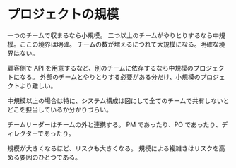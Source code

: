 # プロジェクトの規模

一つのチームで収まるなら小規模。
二つ以上のチームがやりとりするなら中規模。ここの境界は明確。
チームの数が増えるにつれて大規模になる。明確な境界はない。

顧客側で API を用意するなど、別のチームに依存するなら中規模のプロジェクトになる。
外部のチームとやりとりする必要がある分だけ、小規模のプロジェクトより難しい。

中規模以上の場合は特に、システム構成は図にして全てのチームで共有しないとどこを担当しているか分かりづらい。

チームリーダーはチームの外と連携する。
PM であったり、PO であったり、ディレクターであったり。

規模が大きくなるほど、リスクも大きくなる。
規模による複雑さはリスクを高める要因のひとつである。

